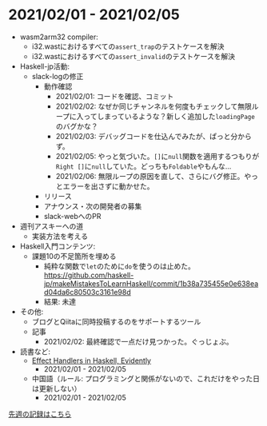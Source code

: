 # 2021/02/01 - 2021/02/05

- wasm2arm32 compiler:
    - i32.wastにおけるすべての`assert_trap`のテストケースを解決
    - i32.wastにおけるすべての`assert_invalid`のテストケースを解決
- Haskell-jp活動:
    - slack-logの修正
        - 動作確認
            - 2021/02/01: コードを確認、コミット
            - 2021/02/02: なぜか同じチャンネルを何度もチェックして無限ループに入ってしまっているような？新しく追加した`loadingPage`のバグかな？
            - 2021/02/03: デバッグコードを仕込んでみたが、ぱっと分からず。
            - 2021/02/05: やっと気づいた。`[]`に`null`関数を適用するつもりが`Right []`に`null`していた。どっちも`Foldable`やもんな...
            - 2021/02/06: 無限ループの原因を直して、さらにバグ修正。やっとエラーを出さずに動かせた。
        - リリース
        - アナウンス・次の開発者の募集
        - slack-webへのPR
- 週刊アスキーへの道
    - 実装方法を考える
- Haskell入門コンテンツ:
    - 課題10の不足箇所を埋める
        - 純粋な関数で`let`のために`do`を使うのは止めた。<https://github.com/haskell-jp/makeMistakesToLearnHaskell/commit/1b38a735455e0e638ead04da6c80503c3161e98d>
        - 結果: 未達
- その他:
    - ブログとQiitaに同時投稿するのをサポートするツール
    - 記事
        - 2021/02/02: 最終確認で一点だけ見つかった。ぐっじょぶ。
- 読書など:
    - [Effect Handlers in Haskell, Evidently](https://xnning.github.io/papers/haskell-evidently.pdf)
        - 2021/02/01 - 2021/02/05
    - 中国語（ルール: プログラミングと関係がないので、これだけをやった日は更新しない）
        - 2021/02/01 - 2021/02/05

[先週の記録はこちら](https://github.com/igrep/daily-commits/blob/6dc41fa2bba826234b0d66cd112ac1c28a12aea7/yesterday.md)
